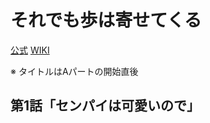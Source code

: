 # それでも歩は寄せてくる

[公式](https://soreayu.com/) 
[WIKI](https://ja.wikipedia.org/wiki/%E3%81%9D%E3%82%8C%E3%81%A7%E3%82%82%E6%AD%A9%E3%81%AF%E5%AF%84%E3%81%9B%E3%81%A6%E3%81%8F%E3%82%8B) 

※ タイトルはAパートの開始直後

## 第1話「センパイは可愛いので」
